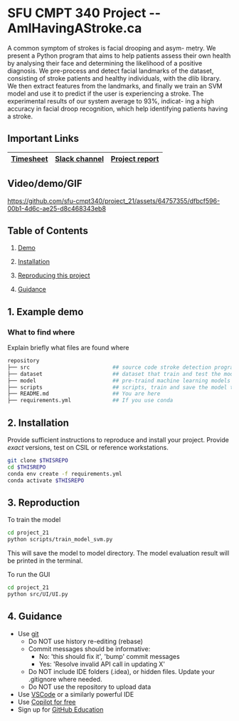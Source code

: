 # SFU CMPT 340 Project -- AmIHavingAStroke.ca
A common symptom of strokes is facial drooping and asym-
metry. We present a Python program that aims to help patients assess
their own health by analysing their face and determining the likelihood
of a positive diagnosis. We pre-process and detect facial landmarks of the
dataset, consisting of stroke patients and healthy individuals, with the
dlib library. We then extract features from the landmarks, and finally we
train an SVM model and use it to predict if the user is experiencing a
stroke. The experimental results of our system average to 93%, indicat-
ing a high accuracy in facial droop recognition, which help identifying
patients having a stroke.

## Important Links

| [Timesheet](https://1sfu-my.sharepoint.com/:x:/g/personal/kabhishe_sfu_ca/EbkOTT_AH9hIsy5At01xZN0BVhN6bbBzvbeen9o5dtNhhQ?e=qZ4fcS) | [Slack channel](https://app.slack.com/client/T05JYJAF22G/C05TT16EL6M/docs/Qp:F05T7QMRAVC/1701376363816) | [Project report](https://www.overleaf.com/project/650ca3366716f07f3579d8ce) |
|-----------|---------------|-------------------------|


## Video/demo/GIF

https://github.com/sfu-cmpt340/project_21/assets/64757355/dfbcf596-00b1-4d6c-ae25-d8c468343eb8

## Table of Contents
1. [Demo](#demo)

2. [Installation](#installation)

3. [Reproducing this project](#repro)

4. [Guidance](#guide)


<a name="demo"></a>
## 1. Example demo

### What to find where

Explain briefly what files are found where

```bash
repository
├── src                          ## source code stroke detection program
├── dataset                      ## dataset that train and test the model
├── model                        ## pre-traind machine learning models
├── scripts                      ## scripts, train and save the model to model directory
├── README.md                    ## You are here
├── requirements.yml             ## If you use conda
```

<a name="installation"></a>

## 2. Installation

Provide sufficient instructions to reproduce and install your project. 
Provide _exact_ versions, test on CSIL or reference workstations.

```bash
git clone $THISREPO
cd $THISREPO
conda env create -f requirements.yml
conda activate $THISREPO
```

<a name="repro"></a>
## 3. Reproduction
To train the model
```bash
cd project_21
python scripts/train_model_svm.py
```
This will save the model to model directory. The model evaluation result will be printed in the terminal.

To run the GUI
```bash
cd project_21
python src/UI/UI.py
```

<a name="guide"></a>
## 4. Guidance

- Use [git](https://git-scm.com/book/en/v2)
    - Do NOT use history re-editing (rebase)
    - Commit messages should be informative:
        - No: 'this should fix it', 'bump' commit messages
        - Yes: 'Resolve invalid API call in updating X'
    - Do NOT include IDE folders (.idea), or hidden files. Update your .gitignore where needed.
    - Do NOT use the repository to upload data
- Use [VSCode](https://code.visualstudio.com/) or a similarly powerful IDE
- Use [Copilot for free](https://dev.to/twizelissa/how-to-enable-github-copilot-for-free-as-student-4kal)
- Sign up for [GitHub Education](https://education.github.com/) 
